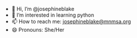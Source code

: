 - 👋 Hi, I’m @josephineblake
- 👀 I’m interested in learning python
- 📫 How to reach me: josephineblake@mnmsa.org
- 😄 Pronouns: She/Her

<!---
josephineblake/josephineblake is a ✨ special ✨ repository because its `README.md` (this file) appears on your GitHub profile.
You can click the Preview link to take a look at your changes.
--->
